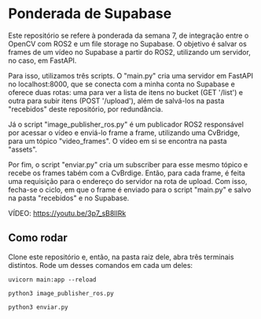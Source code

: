 # Ponderada de Supabase

Este repositório se refere à ponderada da semana 7, de integração entre o OpenCV com ROS2 e um file storage no Supabase. O objetivo é salvar os frames de um vídeo no Supabase a partir do ROS2, utilizando um servidor, no caso, em FastAPI.

Para isso, utilizamos três scripts. O "main.py" cria uma servidor em FastAPI no localhost:8000, que se conecta com a minha conta no Supabase e oferece duas rotas: uma para ver a lista de itens no bucket (GET '/list') e outra para subir itens (POST '/upload'), além de salvá-los na pasta "recebidos" deste repositório, por redundância.

Já o script "image_publisher_ros.py" é um publicador ROS2 responsável por acessar o vídeo e enviá-lo frame a frame, utilizando uma CvBridge, para um tópico "video_frames". O vídeo em si se encontra na pasta "assets". 

Por fim, o script "enviar.py" cria um subscriber para esse mesmo tópico e recebe os frames tabém com a CvBrdige. Então, para cada frame, é feita uma requisição para o endereço do servidor na rota de upload. Com isso, fecha-se o ciclo, em que o frame é enviado para o script "main.py" e salvo na pasta "recebidos" e no Supabase.

VÍDEO: https://youtu.be/3p7_sB8lIRk

## Como rodar
Clone este repositório e, então, na pasta raiz dele, abra três terminais distintos. Rode um desses comandos em cada um deles:

```
uvicorn main:app --reload
```

```
python3 image_publisher_ros.py
```

```
python3 enviar.py
```